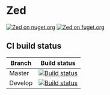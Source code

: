 # Zed
[![Zed on nuget.org](https://img.shields.io/nuget/v/Zed.svg)](https://www.nuget.org/packages/Zed) [![Zed on fuget.org](https://www.fuget.org/packages/Zed/badge.svg)](https://www.fuget.org/packages/Zed)



## CI build status

Branch  | Build status
------------- | -------------
Master  | [![Build status](https://ci.appveyor.com/api/projects/status/f97yf2stga4472v8/branch/master?svg=true)](https://ci.appveyor.com/project/ztepsic/zed/branch/master)
Develop  | [![Build status](https://ci.appveyor.com/api/projects/status/f97yf2stga4472v8/branch/develop?svg=true)](https://ci.appveyor.com/project/ztepsic/zed/branch/develop)
